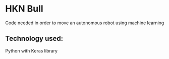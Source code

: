 # HKN Bull
Code needed in order to move an autonomous robot using machine learning

## Technology used:
Python with Keras library

